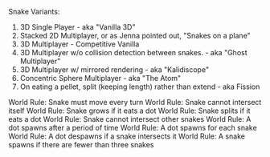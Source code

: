 Snake Variants:

1) 3D Single Player - aka "Vanilla 3D"
2) Stacked 2D Multiplayer, or as Jenna pointed out, "Snakes on a plane"
3) 3D Multiplayer - Competitive Vanilla
4) 3D Multiplayer w/o collision detection between snakes. - aka "Ghost Multiplayer"
5) 3D Multiplayer w/ mirrored rendering - aka "Kalidiscope"
6) Concentric Sphere Multiplayer - aka "The Atom"
7) On eating a pellet, split (keeping length) rather than extend - aka Fission

World Rule: Snake must move every turn
World Rule: Snake cannot intersect itself
World Rule: Snake grows if it eats a dot
World Rule: Snake splits if it eats a dot
World Rule: Snake cannot intersect other snakes
World Rule: A dot spawns after a period of time
World Rule: A dot spawns for each snake
World Rule: A dot despawns if a snake intersects it
World Rule: A snake spawns if there are fewer than three snakes
